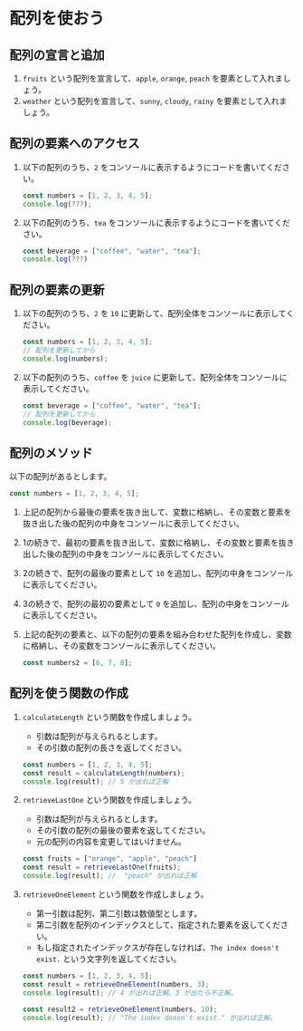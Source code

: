 # 配列を使おう

## 配列の宣言と追加

1. `fruits` という配列を宣言して、`apple`, `orange`, `peach` を要素として入れましょう。
2. `weather` という配列を宣言して、`sunny`, `cloudy`, `rainy` を要素として入れましょう。

## 配列の要素へのアクセス

1. 以下の配列のうち、`2` をコンソールに表示するようにコードを書いてください。

   ```js
   const numbers = [1, 2, 3, 4, 5];
   console.log(???);
   ```

2. 以下の配列のうち、`tea` をコンソールに表示するようにコードを書いてください。

   ```js
   const beverage = ["coffee", "water", "tea"];
   console.log(???)
   ```

## 配列の要素の更新

1. 以下の配列のうち、`2` を `10` に更新して、配列全体をコンソールに表示してください。

   ```js
   const numbers = [1, 2, 3, 4, 5];
   // 配列を更新してから
   console.log(numbers);
   ```

2. 以下の配列のうち、`coffee` を `juice` に更新して、配列全体をコンソールに表示してください。

   ```js
   const beverage = ["coffee", "water", "tea"];
   // 配列を更新してから
   console.log(beverage);
   ```

## 配列のメソッド

以下の配列があるとします。

```js
const numbers = [1, 2, 3, 4, 5];
```

1. 上記の配列から最後の要素を抜き出して、変数に格納し、その変数と要素を抜き出した後の配列の中身をコンソールに表示してください。
2. 1の続きで、最初の要素を抜き出して、変数に格納し、その変数と要素を抜き出した後の配列の中身をコンソールに表示してください。
3. 2の続きで、配列の最後の要素として `10` を追加し、配列の中身をコンソールに表示してください。
4. 3の続きで、配列の最初の要素として `0` を追加し、配列の中身をコンソールに表示してください。
5. 上記の配列の要素と、以下の配列の要素を組み合わせた配列を作成し、変数に格納し、その変数をコンソールに表示してください。

   ```js
   const numbers2 = [6, 7, 8];
   ```

## 配列を使う関数の作成

1. `calculateLength` という関数を作成しましょう。
   - 引数は配列が与えられるとします。
   - その引数の配列の長さを返してください。

   ```js
   const numbers = [1, 2, 3, 4, 5];
   const result = calculateLength(numbers);
   console.log(result); // 5 が出れば正解
   ```

2. `retrieveLastOne` という関数を作成しましょう。
   - 引数は配列が与えられるとします。
   - その引数の配列の最後の要素を返してください。
   - 元の配列の内容を変更してはいけません。

   ```js
   const fruits = ["orange", "apple", "peach"]
   const result = retrieveLastOne(fruits);
   console.log(result); //  "peach" が出れば正解
   ```

3. `retrieveOneElement` という関数を作成しましょう。
   - 第一引数は配列、第二引数は数値型とします。
   - 第二引数を配列のインデックスとして、指定された要素を返してください。
   - もし指定されたインデックスが存在しなければ、`The index doesn't exist.` という文字列を返してください。

   ```js
   const numbers = [1, 2, 3, 4, 5];
   const result = retrieveOneElement(numbers, 3);
   console.log(result); // 4 が出れば正解。3 が出たら不正解。

   const result2 = retrieveOneElement(numbers, 10);
   console.log(result); // "The index doesn't exist." が出れば正解。
   ```
